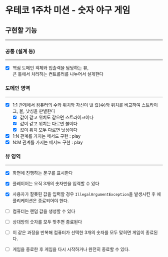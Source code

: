 # 우테코 1주차 미션 - 숫자 야구 게임

## 구현할 기능

---

### 공통 (설계 등)

---

- [X] 핵심 도메인 객체와 입출력을 담당하는 뷰,   
  큰 틀에서 처리하는 컨트롤러를 나누어서 설게한다

### 도메인 영역

---

- [X] 1:1 관계에서 컴퓨터의 수와 위치와 자신이 낸 값(수)와 위치를 비교하여 스트라이크, 볼, 낫싱을 판별한다
  - [X] 값이 같고 위치도 같으면 스트라이크이다
  - [X] 값이 같고 위치는 다르면 볼이다
  - [X] 값이 위치 모두 다르면 낫싱이다
- [X] 1:N 관계를 가지는 메서드 구현 : play
- [X] N:M 관계를 가지는 메서드 구현 : play
  
### 뷰 영역

---

- [X] 화면에 진행하는 문구를 표시한다
- [X] 플레이어는 오직 3개의 숫자만을 입력할 수 있다
- [X] 사용자가 잘못된 값을 입력할 경우 `IllegalArgumentException`을 발생시킨 후 애플리케이션은 종료되어야 한다.
- [ ] 컴퓨터는 랜덤 값을 생성할 수 있다
- [ ] 상대방의 숫자를 모두 맞추면 종료된다
- [ ] 이 같은 과정을 반복해 컴퓨터가 선택한 3개의 숫자를 모두 맞히면 게임이 종료된다.
- [ ] 게임을 종료한 후 게임을 다시 시작하거나 완전히 종료할 수 있다.


